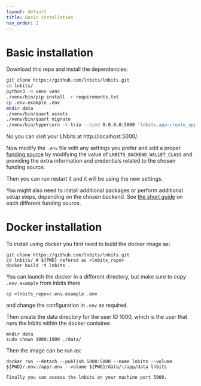 ```yaml
---
layout: default
title: Basic installation
nav_order: 2
---
```



Basic installation
==================

Download this repo and install the dependencies:

```sh
git clone https://github.com/lnbits/lnbits.git
cd lnbits/
python3 -m venv venv
./venv/bin/pip install -r requirements.txt
cp .env.example .env
mkdir data
./venv/bin/quart assets
./venv/bin/quart migrate
./venv/bin/hypercorn -k trio --bind 0.0.0.0:5000 'lnbits.app:create_app()'
```

No you can visit your LNbits at http://localhost:5000/.

Now modify the `.env` file with any settings you prefer and add a proper [funding source](./wallets.md) by modifying the value of `LNBITS_BACKEND_WALLET_CLASS` and providing the extra information and credentials related to the chosen funding source.

Then you can run restart it and it will be using the new settings.

You might also need to install additional packages or perform additional setup steps, depending on the chosen backend. See [the short guide](./wallets.md) on each different funding source.

Docker installation
===================

To install using docker you first need to build the docker image as:
```
git clone https://github.com/lnbits/lnbits.git
cd lnbits/ # ${PWD} refered as <lnbits_repo>
docker build -t lnbits .
```

You can launch the docker in a different directory, but make sure to copy `.env.example` from lnbits there
```
cp <lnbits_repo>/.env.example .env
```
and change the configuration in `.env` as required.

Then create the data directory for the user ID 1000, which is the user that runs the lnbits within the docker container.
```
mkdir data
sudo chown 1000:1000 ./data/
```

Then the image can be run as:
```
docker run --detach --publish 5000:5000 --name lnbits --volume ${PWD}/.env:/app/.env --volume ${PWD}/data/:/app/data lnbits
``
Finally you can access the lnbits on your machine port 5000.
